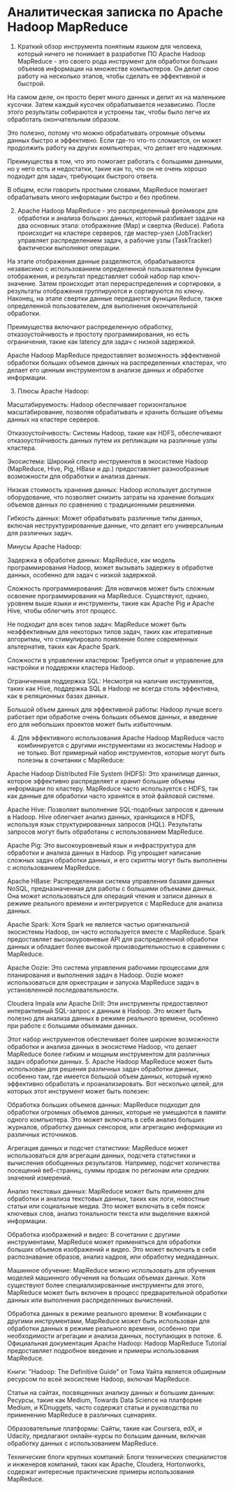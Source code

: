 # Аналитическая записка по Apache Hadoop MapReduce
1. Краткий обзор инструмента понятным языком для человека, который ничего не понимает в разработке ПО
Apache Hadoop MapReduce - это своего рода инструмент для обработки больших объемов информации на множестве компьютеров. Он делит свою работу на несколько этапов, чтобы сделать ее эффективной и быстрой.

На самом деле, он просто берет много данных и делит их на маленькие кусочки. Затем каждый кусочек обрабатывается независимо. После этого результаты собираются и устроены так, чтобы было легче их обработать окончательным образом.

Это полезно, потому что можно обрабатывать огромные объемы данных быстро и эффективно. Если где-то что-то сломается, он может продолжить работу на других компьютерах, что делает его надежным.

Преимущества в том, что это помогает работать с большими данными, но у него есть и недостатки, такие как то, что он не очень хорошо подходит для задач, требующих быстрого ответа.

В общем, если говорить простыми словами, MapReduce помогает обрабатывать много информации быстро и без проблем.

2. Apache Hadoop MapReduce - это распределенный фреймворк для обработки и анализа больших данных, который разбивает задачи на два основных этапа: отображение (Map) и свертка (Reduce). Работа происходит на кластере серверов, где мастер-узел (JobTracker) управляет распределением задач, а рабочие узлы (TaskTracker) фактически выполняют операции.

На этапе отображения данные разделяются, обрабатываются независимо с использованием определенной пользователем функции отображения, и результат представляет собой набор пар ключ-значение. Затем происходит этап перераспределения и сортировки, а результаты отображения группируются и сортируются по ключу. Наконец, на этапе свертки данные передаются функции Reduce, также определенной пользователем, для выполнения окончательной обработки.

Преимущества включают распределенную обработку, отказоустойчивость и простоту программирования, но есть ограничения, такие как latency для задач с низкой задержкой.

Apache Hadoop MapReduce предоставляет возможность эффективной обработки больших объемов данных на распределенных кластерах, что делает его ценным инструментом в анализе данных и обработке информации.

3. Плюсы Apache Hadoop:

Масштабируемость: Hadoop обеспечивает горизонтальное масштабирование, позволяя обрабатывать и хранить большие объемы данных на кластере серверов.

Отказоустойчивость: Системы Hadoop, такие как HDFS, обеспечивают отказоустойчивость данных путем их репликации на различные узлы кластера.

Экосистема: Широкий спектр инструментов в экосистеме Hadoop (MapReduce, Hive, Pig, HBase и др.) предоставляет разнообразные возможности для обработки и анализа данных.

Низкая стоимость хранения данных: Hadoop использует доступное оборудование, что позволяет снизить затраты на хранение больших объемов данных по сравнению с традиционными решениями.

Гибкость данных: Может обрабатывать различные типы данных, включая неструктурированные данные, что делает его универсальным для различных задач.

Минусы Apache Hadoop:

Задержка в обработке данных: MapReduce, как модель программирования Hadoop, может вызывать задержку в обработке данных, особенно для задач с низкой задержкой.

Сложность программирования: Для новичков может быть сложным освоение программирования на MapReduce. Существуют, однако, уровнем выше языки и инструменты, такие как Apache Pig и Apache Hive, чтобы облегчить этот процесс.

Не подходит для всех типов задач: MapReduce может быть неэффективным для некоторых типов задач, таких как итеративные алгоритмы, что стимулировало появление более современных альтернатив, таких как Apache Spark.

Сложности в управлении кластером: Требуется опыт и управление для настройки и поддержки кластера Hadoop.

Ограниченная поддержка SQL: Несмотря на наличие инструментов, таких как Hive, поддержка SQL в Hadoop не всегда столь эффективна, как в реляционных базах данных.

Большой объем данных для эффективной работы: Hadoop лучше всего работает при обработке очень больших объемов данных, и введение его для небольших проектов может быть избыточным.


4. Для эффективного использования Apache Hadoop MapReduce часто комбинируется с другими инструментами из экосистемы Hadoop и не только. Вот примерный набор инструментов, которые могут быть полезны в сочетании с MapReduce:

Apache Hadoop Distributed File System (HDFS): Это хранилище данных, которое эффективно распределяет и хранит большие объемы информации по кластеру. MapReduce часто используется с HDFS, так как данные для обработки часто хранятся в этой файловой системе.

Apache Hive: Позволяет выполнение SQL-подобных запросов к данным в Hadoop. Hive облегчает анализ данных, хранящихся в HDFS, используя язык структурированных запросов (HQL). Результаты запросов могут быть обработаны с использованием MapReduce.

Apache Pig: Это высокоуровневый язык и инфраструктура для обработки и анализа данных в Hadoop. Pig упрощает написание сложных задач обработки данных, и его скрипты могут быть выполнены с использованием MapReduce.

Apache HBase: Распределенная система управления базами данных NoSQL, предназначенная для работы с большими объемами данных. Она может использоваться для операций чтения и записи данных в режиме реального времени и интегрируется с MapReduce для анализа данных.

Apache Spark: Хотя Spark не является частью оригинальной экосистемы Hadoop, он часто используется вместе с MapReduce. Spark предоставляет высокоуровневые API для распределенной обработки данных и обладает более высокой производительностью в сравнении с MapReduce.

Apache Oozie: Это система управления рабочими процессами для планирования и выполнения задач в Hadoop. Oozie может использоваться для оркестрации и запуска MapReduce задач в установленной последовательности.

Cloudera Impala или Apache Drill: Эти инструменты предоставляют интерактивный SQL-запрос к данным в Hadoop. Это может быть полезно для анализа данных в режиме реального времени, особенно при работе с большими объемами данных.

Этот набор инструментов обеспечивает более широкие возможности обработки и анализа данных в экосистеме Hadoop, что делает MapReduce более гибким и мощным инструментом для различных задач обработки данных.
5. Apache Hadoop MapReduce может быть использован для решения различных задач обработки данных, особенно там, где имеется большой объем данных, который нужно эффективно обработать и проанализировать. Вот несколько целей, для которых этот инструмент может быть полезен:

Обработка больших объемов данных: MapReduce подходит для обработки огромных объемов данных, которые не умещаются в памяти одного компьютера. Это может включать в себя анализ больших журналов, обработку данных сенсоров, или агрегацию информации из различных источников.

Агрегация данных и подсчет статистики: MapReduce может использоваться для агрегации данных, подсчета статистики и вычисления обобщенных результатов. Например, подсчет количества посещений веб-страниц, суммы продаж по регионам или средних значений измерений.

Анализ текстовых данных: MapReduce может быть применен для обработки и анализа текстовых данных, таких как логи, новостные статьи или социальные медиа. Это может включать в себя поиск ключевых слов, анализ тональности текста или выделение важной информации.

Обработка изображений и видео: В сочетании с другими инструментами, MapReduce может применяться для обработки больших объемов изображений и видео. Это может включать в себя распознавание образов, анализ кадров, или обработку медиаданных.

Машинное обучение: MapReduce можно использовать для обучения моделей машинного обучения на больших объемах данных. Хотя существуют более специализированные инструменты для этого, MapReduce может быть включен в процесс предварительной обработки данных или выполнения распределенных вычислений.

Обработка данных в режиме реального времени: В комбинации с другими инструментами, MapReduce может быть использован для обработки данных в режиме реального времени, особенно при необходимости агрегации и анализа данных, поступающих в потоке.
6. Официальная документация Apache Hadoop: Hadoop MapReduce Tutorial предоставляет подробное введение и примеры использования MapReduce.

Книги: "Hadoop: The Definitive Guide" от Тома Уайта является обширным ресурсом по всей экосистеме Hadoop, включая MapReduce.

Статьи на сайтах, посвященных анализу данных и большим данным: Ресурсы, такие как Medium, Towards Data Science на платформе Medium, и KDnuggets, часто содержат статьи и руководства по применению MapReduce в различных сценариях.

Образовательные платформы: Сайты, такие как Coursera, edX, и Udacity, предлагают онлайн-курсы по большим данным, включая обработку данных с использованием MapReduce.

Технические блоги крупных компаний: Блоги технических специалистов и инженеров компаний, таких как Apache, Cloudera, Hortonworks, содержат интересные практические примеры использования MapReduce.
